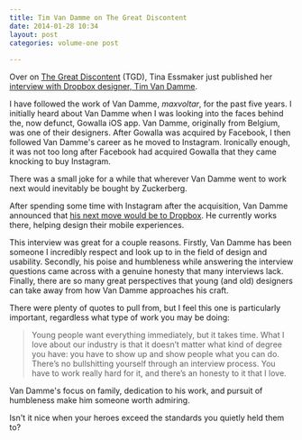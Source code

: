 ```yaml
---
title: Tim Van Damme on The Great Discontent
date: 2014-01-28 10:34
layout: post
categories: volume-one post
  
---
```



Over on [The Great Discontent](http://thegreatdiscontent.com) (TGD), Tina Essmaker just published her [interview with Dropbox designer, Tim Van Damme](http://thegreatdiscontent.com/tim-van-damme).

I have followed the work of Van Damme, _maxvoltar_, for the past five years. I initially heard about Van Damme when I was looking into the faces behind the, now defunct, Gowalla iOS app. Van Damme, originally from Belgium, was one of their designers. After Gowalla was acquired by Facebook, I then followed Van Damme's career as he moved to Instagram. Ironically enough, it was not too long after Facebook had acquired Gowalla that they came knocking to buy Instagram. 

<aside>There was a small joke for a while that wherever Van Damme went to work next would inevitably be bought by Zuckerberg.</aside>

After spending some time with Instagram after the acquisition, Van Damme announced that [his next move would be to Dropbox](http://maxvoltar.com/archive/hello-dropbox). He currently works there, helping design their mobile experiences.  

This interview was great for a couple reasons. Firstly, Van Damme has been someone I incredibly respect and look up to in the field of design and usability. Secondly, his poise and humbleness while answering the interview questions came across with a genuine honesty that many interviews lack. Finally, there are so many great perspectives that young (and old) designers can take away from how Van Damme approaches his craft. 

There were plenty of quotes to pull from, but I feel this one is particularly important, regardless what type of work you may be doing: 

> Young people want everything immediately, but it takes time. What I love about our industry is that it doesn’t matter what kind of degree you have: you have to show up and show people what you can do. There’s no bullshitting yourself through an interview process. You have to work really hard for it, and there’s an honesty to it that I love.

Van Damme's focus on family, dedication to his work, and pursuit of humbleness make him someone worth admiring. 

Isn't it nice when your heroes exceed the standards you quietly held them to? 
